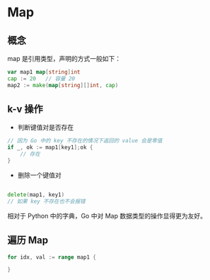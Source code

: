 # Map

## 概念
map 是引用类型，声明的方式一般如下：

```go
var map1 map[string]int
cap := 20   // 容量 20
map2 := make(map[string][]int, cap)
```

## k-v 操作

- 判断键值对是否存在
```go
// 因为 Go 中的 key 不存在的情况下返回的 value 会是零值
if _, ok := map1[key1];ok {
    // 存在
}
```
- 删除一个键值对
```go

delete(map1, key1)
// 如果 key 不存在也不会报错
```
相对于 Python 中的字典，Go 中对 Map 数据类型的操作显得更为友好。

## 遍历 Map
```go
for idx, val := range map1 {

}
```